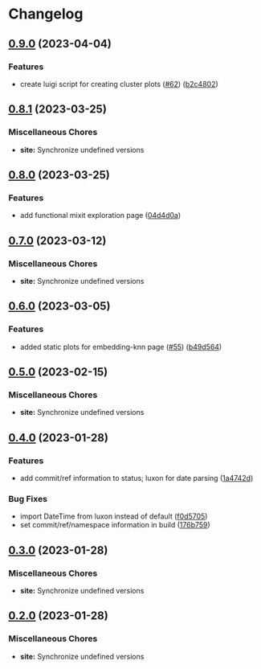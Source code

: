 # Changelog

## [0.9.0](https://github.com/dsgt-birdclef/birdclef-2023/compare/site-v0.8.1...site-v0.9.0) (2023-04-04)


### Features

* create luigi script for creating cluster plots ([#62](https://github.com/dsgt-birdclef/birdclef-2023/issues/62)) ([b2c4802](https://github.com/dsgt-birdclef/birdclef-2023/commit/b2c4802b58164bb86d5fa6e55acb5f2c553a423d))

## [0.8.1](https://github.com/dsgt-birdclef/birdclef-2023/compare/site-v0.8.0...site-v0.8.1) (2023-03-25)


### Miscellaneous Chores

* **site:** Synchronize undefined versions

## [0.8.0](https://github.com/dsgt-birdclef/birdclef-2023/compare/site-v0.7.0...site-v0.8.0) (2023-03-25)


### Features

* add functional mixit exploration page ([04d4d0a](https://github.com/dsgt-birdclef/birdclef-2023/commit/04d4d0a5a047cd89422411ef7f491649f9bf2c5b))

## [0.7.0](https://github.com/dsgt-birdclef/birdclef-2023/compare/site-v0.6.0...site-v0.7.0) (2023-03-12)


### Miscellaneous Chores

* **site:** Synchronize undefined versions

## [0.6.0](https://github.com/dsgt-birdclef/birdclef-2023/compare/site-v0.5.0...site-v0.6.0) (2023-03-05)


### Features

* added static plots for embedding-knn page ([#55](https://github.com/dsgt-birdclef/birdclef-2023/issues/55)) ([b49d564](https://github.com/dsgt-birdclef/birdclef-2023/commit/b49d564afc97bf6c2dafeb8fe787c29c6e9f2da7))

## [0.5.0](https://github.com/dsgt-birdclef/birdclef-2023/compare/site-v0.4.0...site-v0.5.0) (2023-02-15)


### Miscellaneous Chores

* **site:** Synchronize undefined versions

## [0.4.0](https://github.com/dsgt-birdclef/birdclef-2023/compare/site-v0.3.0...site-v0.4.0) (2023-01-28)

### Features

- add commit/ref information to status; luxon for date parsing ([1a4742d](https://github.com/dsgt-birdclef/birdclef-2023/commit/1a4742d757bf58507a6fc3f741be5115409e67c0))

### Bug Fixes

- import DateTime from luxon instead of default ([f0d5705](https://github.com/dsgt-birdclef/birdclef-2023/commit/f0d57058cb0ecdd279a756128b4eafcb9c7c1638))
- set commit/ref/namespace information in build ([176b759](https://github.com/dsgt-birdclef/birdclef-2023/commit/176b7598c9f4b52db725d6a4641f10b8bb3a025e))

## [0.3.0](https://github.com/dsgt-birdclef/birdclef-2023/compare/site-v0.2.0...site-v0.3.0) (2023-01-28)

### Miscellaneous Chores

- **site:** Synchronize undefined versions

## [0.2.0](https://github.com/dsgt-birdclef/birdclef-2023/compare/site-v0.1.0...site-v0.2.0) (2023-01-28)

### Miscellaneous Chores

- **site:** Synchronize undefined versions
